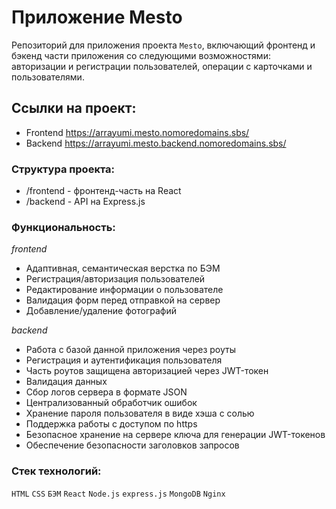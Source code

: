 # Приложение Mesto
Репозиторий для приложения проекта `Mesto`, включающий фронтенд и бэкенд части приложения со следующими возможностями: авторизации и регистрации пользователей, операции с карточками и пользователями.

## Ссылки на проект:
* Frontend https://arrayumi.mesto.nomoredomains.sbs/
* Backend https://arrayumi.mesto.backend.nomoredomains.sbs/

### Структура проекта:
* /frontend - фронтенд-часть на React
* /backend - API на Express.js

### Функциональность:
*frontend*
* Адаптивная, семантическая верстка по БЭМ
* Регистрация/авторизация пользователей
* Редактирование информации о пользователе
* Валидация форм перед отправкой на сервер
* Добавление/удаление фотографий

*backend*
* Работа с базой данной приложения через роуты
* Регистрация и аутентификация пользователя
* Часть роутов защищена авторизацией через JWT-токен
* Валидация данных
* Сбор логов сервера в формате JSON
* Централизованный обработчик ошибок
* Хранение пароля пользователя в виде хэша с солью
* Поддержка работы с доступом по https
* Безопасное хранение на сервере ключа для генерации JWT-токенов
* Обеспечение безопасности заголовков запросов

### Стек технологий:
`HTML` `CSS` `БЭМ` `React` `Node.js` `express.js` `MongoDB` `Nginx`
